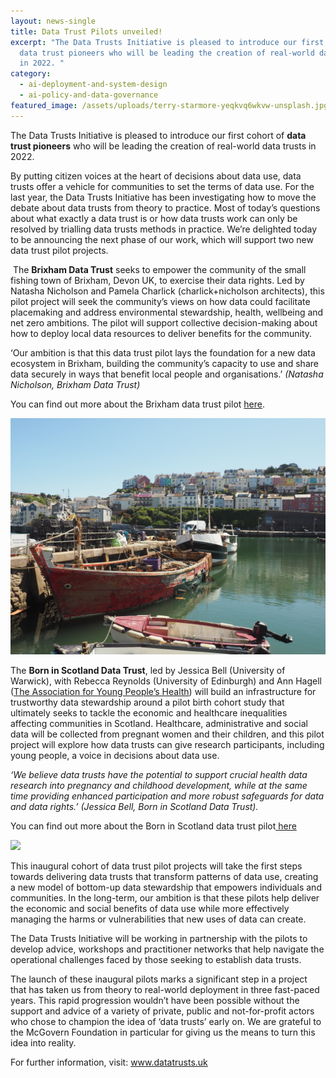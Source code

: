 ```yaml
---
layout: news-single
title: Data Trust Pilots unveiled!
excerpt: "The Data Trusts Initiative is pleased to introduce our first cohort of
  data trust pioneers who will be leading the creation of real-world data trusts
  in 2022. "
category:
  - ai-deployment-and-system-design
  - ai-policy-and-data-governance
featured_image: /assets/uploads/terry-starmore-yeqkvq6wkvw-unsplash.jpg
---
```

The Data Trusts Initiative is pleased to introduce our first cohort of **data trust pioneers** who will be leading the creation of real-world data trusts in 2022. 

By putting citizen voices at the heart of decisions about data use, data trusts offer a vehicle for communities to set the terms of data use. For the last year, the Data Trusts Initiative has been investigating how to move the debate about data trusts from theory to practice. Most of today’s questions about what exactly a data trust is or how data trusts work can only be resolved by trialling data trusts methods in practice. We’re delighted today to be announcing the next phase of our work, which will support two new data trust pilot projects. 

 The **Brixham Data Trust** seeks to empower the community of the small fishing town of Brixham, Devon UK, to exercise their data rights. Led by Natasha Nicholson and Pamela Charlick (charlick+nicholson architects), this pilot project will seek the community’s views on how data could facilitate placemaking and address environmental stewardship, health, wellbeing and net zero ambitions. The pilot will support collective decision-making about how to deploy local data resources to deliver benefits for the community.

‘Our ambition is that this data trust pilot lays the foundation for a new data ecosystem in Brixham, building the community’s capacity to use and share data securely in ways that benefit local people and organisations.’ *(Natasha Nicholson, Brixham Data Trust)*

You can find out more about the Brixham data trust pilot [here](https://datatrusts.uk/pilot-brixham).

![](/assets/uploads/terry-starmore-yeqkvq6wkvw-unsplash.jpg)

The **Born in Scotland Data Trust**, led by Jessica Bell (University of Warwick), with Rebecca Reynolds (University of Edinburgh) and Ann Hagell ([The Association for Young People’s Health](https://www.youngpeopleshealth.org.uk/)) will build an infrastructure for trustworthy data stewardship around a pilot birth cohort study that ultimately seeks to tackle the economic and healthcare inequalities affecting communities in Scotland. Healthcare, administrative and social data will be collected from pregnant women and their children, and this pilot project will explore how data trusts can give research participants, including young people, a voice in decisions about data use.

*‘We believe data trusts have the potential to support crucial health data research into pregnancy and childhood development, while at the same time providing enhanced participation and more robust safeguards for data and data rights.’ (Jessica Bell, Born in Scotland Data Trust).*

You can find out more about the Born in Scotland data trust pilot[ here](https://datatrusts.uk/pilot-bis)

![](/assets/uploads/klara-kulikova-o1rq5gwvory-unsplash.jpg)

This inaugural cohort of data trust pilot projects will take the first steps towards delivering data trusts that transform patterns of data use, creating a new model of bottom-up data stewardship that empowers individuals and communities. In the long-term, our ambition is that these pilots help deliver the economic and social benefits of data use while more effectively managing the harms or vulnerabilities that new uses of data can create.

The Data Trusts Initiative will be working in partnership with the pilots to develop advice, workshops and practitioner networks that help navigate the operational challenges faced by those seeking to establish data trusts.

The launch of these inaugural pilots marks a significant step in a project that has taken us from theory to real-world deployment in three fast-paced years. This rapid progression wouldn’t have been possible without the support and advice of a variety of private, public and not-for-profit actors who chose to champion the idea of ‘data trusts’ early on. We are grateful to the McGovern Foundation in particular for giving us the means to turn this idea into reality.

For further information, visit: www.datatrusts.uk